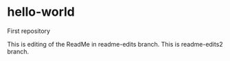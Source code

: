 # hello-world
First repository

This is editing of the ReadMe in readme-edits branch.
This is readme-edits2 branch.
